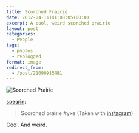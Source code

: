 ```yaml
---
title: Scorched Prairie
date: 2012-04-14T11:08:05+00:00
excerpt: A cool, weird scorched prairie
layout: post
categories:
  - People
tags:
  - photos
  - reblogged
format: image
redirect_from:
  - /post/21090916481
---
```


<img class="alignnone size-full wp-image-53" src="https://cdn.craigmcn.ca/img/tumblr_m2h4pkGdVX1qctvi1o1_1280.jpg" alt="Scorched Prairie" srcset="https://cdn.craigmcn.ca/img/tumblr_m2h4pkGdVX1qctvi1o1_1280.jpg 612w, https://cdn.craigmcn.ca/img/tumblr_m2h4pkGdVX1qctvi1o1_1280-150x150.jpg 150w, https://cdn.craigmcn.ca/img/tumblr_m2h4pkGdVX1qctvi1o1_1280-300x300.jpg 300w" sizes="(max-width: 612px) 100vw, 612px" />

[spearin](http://andrewspearin.ca/post/21083521305/scorched-prairie-yxe-taken-with-instagram):

> Scorched prairie #yxe (Taken with [instagram](http://instagr.am))

Cool. And weird.
